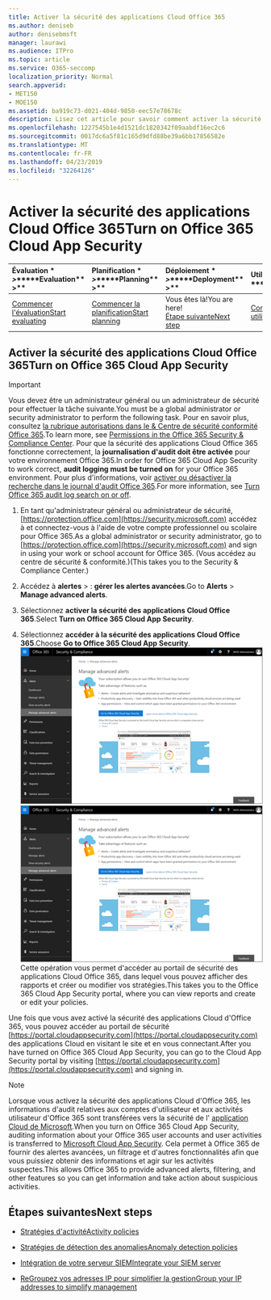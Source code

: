 ```yaml
---
title: Activer la sécurité des applications Cloud Office 365
ms.author: deniseb
author: denisebmsft
manager: laurawi
ms.audience: ITPro
ms.topic: article
ms.service: O365-seccomp
localization_priority: Normal
search.appverid:
- MET150
- MOE150
ms.assetid: ba919c73-d021-404d-9850-eec57e78678c
description: Lisez cet article pour savoir comment activer la sécurité des applications Cloud Office 365, optimisée par la sécurité des applications Cloud dans Microsoft Azure.
ms.openlocfilehash: 1227545b1e4d1521dc1820342f09aabdf16ec2c6
ms.sourcegitcommit: 0017dc6a5f81c165d9dfd88be39a6bb17856582e
ms.translationtype: MT
ms.contentlocale: fr-FR
ms.lasthandoff: 04/23/2019
ms.locfileid: "32264126"
---
```

# <a name="turn-on-office-365-cloud-app-security"></a><span data-ttu-id="e7e96-103">Activer la sécurité des applications Cloud Office 365</span><span class="sxs-lookup"><span data-stu-id="e7e96-103">Turn on Office 365 Cloud App Security</span></span>
  
|<span data-ttu-id="e7e96-104">Évaluation \* *\>*\*</span><span class="sxs-lookup"><span data-stu-id="e7e96-104">\*\*\*\*Evaluation\*\* \>\*\*</span></span>|<span data-ttu-id="e7e96-105">Planification \* *\>*\*</span><span class="sxs-lookup"><span data-stu-id="e7e96-105">\*\*\*\*Planning\*\* \>\*\*</span></span>|<span data-ttu-id="e7e96-106">Déploiement \* *\>*\*</span><span class="sxs-lookup"><span data-stu-id="e7e96-106">\*\*\*\*Deployment\*\* \>\*\*</span></span>|<span data-ttu-id="e7e96-107">Utilisation \* \* \* \*</span><span class="sxs-lookup"><span data-stu-id="e7e96-107">\*\*\*\*Utilization\*\*\*\*</span></span>|
|:-----|:-----|:-----|:-----|
|[<span data-ttu-id="e7e96-108">Commencer l'évaluation</span><span class="sxs-lookup"><span data-stu-id="e7e96-108">Start evaluating</span></span>](office-365-cas-overview.md) <br/> |[<span data-ttu-id="e7e96-109">Commencer la planification</span><span class="sxs-lookup"><span data-stu-id="e7e96-109">Start planning</span></span>](get-ready-for-office-365-cas.md) <br/> |<span data-ttu-id="e7e96-110">Vous êtes là!</span><span class="sxs-lookup"><span data-stu-id="e7e96-110">You are here!</span></span>  <br/> [<span data-ttu-id="e7e96-111">Étape suivante</span><span class="sxs-lookup"><span data-stu-id="e7e96-111">Next step</span></span>](activity-policies-and-alerts.md) <br/> |[<span data-ttu-id="e7e96-112">Commencer à utiliser</span><span class="sxs-lookup"><span data-stu-id="e7e96-112">Start utilizing</span></span>](utilization-activities-for-ocas.md) <br/> |
  
## <a name="turn-on-office-365-cloud-app-security"></a><span data-ttu-id="e7e96-113">Activer la sécurité des applications Cloud Office 365</span><span class="sxs-lookup"><span data-stu-id="e7e96-113">Turn on Office 365 Cloud App Security</span></span>

> [!IMPORTANT]
> <span data-ttu-id="e7e96-114">Vous devez être un administrateur général ou un administrateur de sécurité pour effectuer la tâche suivante.</span><span class="sxs-lookup"><span data-stu-id="e7e96-114">You must be a global administrator or security administrator to perform the following task.</span></span> <span data-ttu-id="e7e96-115">Pour en savoir plus, consultez [la rubrique autorisations dans le &amp; Centre de sécurité conformité Office 365](permissions-in-the-security-and-compliance-center.md).</span><span class="sxs-lookup"><span data-stu-id="e7e96-115">To learn more, see [Permissions in the Office 365 Security &amp; Compliance Center](permissions-in-the-security-and-compliance-center.md).</span></span> <span data-ttu-id="e7e96-116">Pour que la sécurité des applications Cloud Office 365 fonctionne correctement, la **journalisation d'audit doit être activée** pour votre environnement Office 365.</span><span class="sxs-lookup"><span data-stu-id="e7e96-116">In order for Office 365 Cloud App Security to work correct, **audit logging must be turned on** for your Office 365 environment.</span></span> <span data-ttu-id="e7e96-117">Pour plus d'informations, voir [activer ou désactiver la recherche dans le journal d'audit Office 365](turn-audit-log-search-on-or-off.md).</span><span class="sxs-lookup"><span data-stu-id="e7e96-117">For more information, see [Turn Office 365 audit log search on or off](turn-audit-log-search-on-or-off.md).</span></span> 
  
1. <span data-ttu-id="e7e96-118">En tant qu'administrateur général ou administrateur de sécurité, [https://protection.office.com](https://security.microsoft.com) accédez à et connectez-vous à l'aide de votre compte professionnel ou scolaire pour Office 365.</span><span class="sxs-lookup"><span data-stu-id="e7e96-118">As a global administrator or security administrator, go to [https://protection.office.com](https://security.microsoft.com) and sign in using your work or school account for Office 365.</span></span> <span data-ttu-id="e7e96-119">(Vous accédez au centre de sécurité &amp; conformité.)</span><span class="sxs-lookup"><span data-stu-id="e7e96-119">(This takes you to the Security &amp; Compliance Center.)</span></span> 
    
2. <span data-ttu-id="e7e96-120">Accédez à **alertes** \> : **gérer les alertes avancées**.</span><span class="sxs-lookup"><span data-stu-id="e7e96-120">Go to **Alerts** \> **Manage advanced alerts**.</span></span>
    
3. <span data-ttu-id="e7e96-121">Sélectionnez **activer la sécurité des applications Cloud Office 365**.</span><span class="sxs-lookup"><span data-stu-id="e7e96-121">Select **Turn on Office 365 Cloud App Security**.</span></span>
    
4. <span data-ttu-id="e7e96-122">Sélectionnez **accéder à la sécurité des applications Cloud Office 365**.</span><span class="sxs-lookup"><span data-stu-id="e7e96-122">Choose **Go to Office 365 Cloud App Security**.</span></span><br/><span data-ttu-id="e7e96-123">![Dans le centre &amp; de sécurité conformité, choisissez gérer les alertes avancées pour accéder à la sécurité des applications Cloud Office 365](media/958632d4-03e3-4ade-8e22-d5509db6fca7.png)</span><span class="sxs-lookup"><span data-stu-id="e7e96-123">![In the Security &amp; Compliance Center, choose Manage Advanced Alerts to go to Office 365 Cloud App Security](media/958632d4-03e3-4ade-8e22-d5509db6fca7.png)</span></span><br/><span data-ttu-id="e7e96-124">Cette opération vous permet d'accéder au portail de sécurité des applications Cloud Office 365, dans lequel vous pouvez afficher des rapports et créer ou modifier vos stratégies.</span><span class="sxs-lookup"><span data-stu-id="e7e96-124">This takes you to the Office 365 Cloud App Security portal, where you can view reports and create or edit your policies.</span></span>

<span data-ttu-id="e7e96-125">Une fois que vous avez activé la sécurité des applications Cloud d'Office 365, vous pouvez accéder au portail de sécurité [https://portal.cloudappsecurity.com](https://portal.cloudappsecurity.com) des applications Cloud en visitant le site et en vous connectant.</span><span class="sxs-lookup"><span data-stu-id="e7e96-125">After you have turned on Office 365 Cloud App Security, you can go to the Cloud App Security portal by visiting [https://portal.cloudappsecurity.com](https://portal.cloudappsecurity.com) and signing in.</span></span>
    
> [!NOTE]
> <span data-ttu-id="e7e96-126">Lorsque vous activez la sécurité des applications Cloud d'Office 365, les informations d'audit relatives aux comptes d'utilisateur et aux activités utilisateur d'Office 365 sont transférées vers la sécurité de l' [application Cloud de Microsoft](https://aka.ms/whatiscas).</span><span class="sxs-lookup"><span data-stu-id="e7e96-126">When you turn on Office 365 Cloud App Security, auditing information about your Office 365 user accounts and user activities is transferred to [Microsoft Cloud App Security](https://aka.ms/whatiscas).</span></span> <span data-ttu-id="e7e96-127">Cela permet à Office 365 de fournir des alertes avancées, un filtrage et d'autres fonctionnalités afin que vous puissiez obtenir des informations et agir sur les activités suspectes.</span><span class="sxs-lookup"><span data-stu-id="e7e96-127">This allows Office 365 to provide advanced alerts, filtering, and other features so you can get information and take action about suspicious activities.</span></span> 
  
## <a name="next-steps"></a><span data-ttu-id="e7e96-128">Étapes suivantes</span><span class="sxs-lookup"><span data-stu-id="e7e96-128">Next steps</span></span>

- [<span data-ttu-id="e7e96-129">Stratégies d'activité</span><span class="sxs-lookup"><span data-stu-id="e7e96-129">Activity policies</span></span>](activity-policies-and-alerts.md)
    
- [<span data-ttu-id="e7e96-130">Stratégies de détection des anomalies</span><span class="sxs-lookup"><span data-stu-id="e7e96-130">Anomaly detection policies</span></span>](anomaly-detection-policies-in-ocas.md)
    
- [<span data-ttu-id="e7e96-131">Intégration de votre serveur SIEM</span><span class="sxs-lookup"><span data-stu-id="e7e96-131">Integrate your SIEM server</span></span>](integrate-your-siem-server-with-office-365-cas.md)
    
- [<span data-ttu-id="e7e96-132">ReGroupez vos adresses IP pour simplifier la gestion</span><span class="sxs-lookup"><span data-stu-id="e7e96-132">Group your IP addresses to simplify management</span></span>](group-your-ip-addresses-in-ocas.md)
    

